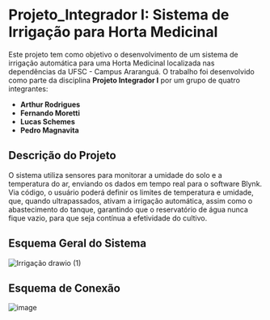 # Projeto_Integrador I: Sistema de Irrigação para Horta Medicinal

Este projeto tem como objetivo o desenvolvimento de um sistema de irrigação automática para uma Horta Medicinal localizada nas dependências da UFSC - Campus Araranguá. O trabalho foi desenvolvido como parte da disciplina **Projeto Integrador I** por um grupo de quatro integrantes:

- **Arthur Rodrigues**
- **Fernando Moretti**
- **Lucas Schemes**
- **Pedro Magnavita**

## Descrição do Projeto
O sistema utiliza sensores para monitorar a umidade do solo e a temperatura do ar, enviando os dados em tempo real para o software Blynk. Via código, o usuário poderá definir os limites de temperatura e umidade,  que, quando ultrapassados, ativam a irrigação automática, assim como o abastecimento do tanque, garantindo que o reservatório de água nunca fique vazio, para que seja contínua a efetividade do cultivo.

## Esquema Geral do Sistema
![Irrigação drawio (1)](https://github.com/user-attachments/assets/a1357d2c-8834-49f1-b013-14b51f24a0bd)

## Esquema de Conexão
![image](https://github.com/user-attachments/assets/79e03bca-cfce-4e53-8547-6ace4d92960b)
